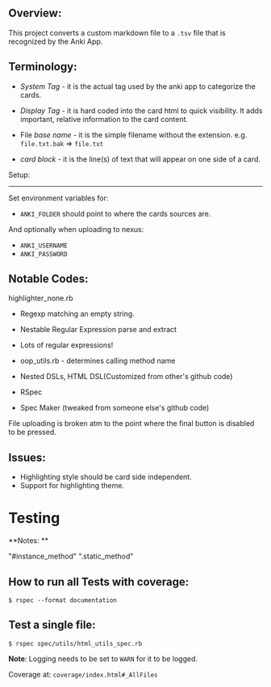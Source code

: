 Overview:
---------

This project converts a custom markdown file to a `.tsv` file that is recognized by the Anki App.  


Terminology:
------------

- _System Tag_ - it is the actual tag used by the anki app to categorize the cards.

- _Display Tag_ - it is hard coded into the card html to quick visibility.  It adds important, relative information to the card content.

- File _base name_ - it is the simple filename without the extension.  e.g. `file.txt.bak` => `file.txt`
- _card block_ - it is the line(s) of text that will appear on one side of a card.


Setup:
______
Set environment variables for:

- `ANKI_FOLDER` should point to where the cards sources are.

And optionally when uploading to nexus:

- `ANKI_USERNAME`
- `ANKI_PASSWORD`


Notable Codes:
--------------

highlighter_none.rb
- Regexp matching an empty string.

- Nestable Regular Expression parse and extract
- Lots of regular expressions!
- oop_utils.rb - determines calling method name
- Nested DSLs, HTML DSL(Customized from other's github code)
- RSpec
- Spec Maker (tweaked from someone else's github code)


File uploading is broken atm to the point where the final button is disabled to be pressed.

Issues:
-------
- Highlighting style should be card side independent.
- Support for highlighting theme.


# Testing

**Notes: **

"#instance_method"
".static_method"


How to run all Tests with coverage:
------------------------------------

```
$ rspec --format documentation
```

Test a single file:
-------------------

```
$ rspec spec/utils/html_utils_spec.rb 
```



**Note**: Logging needs to be set to `WARN` for it to be logged.

Coverage at: `coverage/index.html#_AllFiles`


